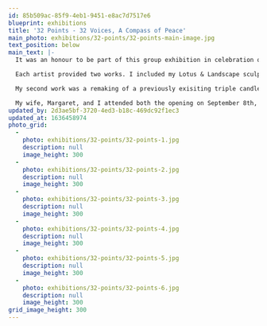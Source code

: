```yaml
---
id: 85b509ac-85f9-4eb1-9451-e8ac7d7517e6
blueprint: exhibitions
title: '32 Points - 32 Voices, A Compass of Peace'
main_photo: exhibitions/32-points/32-points-main-image.jpg
text_position: below
main_text: |-
  It was an honour to be part of this group exhibition in celebration of International Peace Day.  32 Points - 32 Voices, A Compass of Peace featured the work of 32 artists from 6 countries around the world. It was organized by Wendy Cooper-Parkinson and took place for three weeks during September 2019 at the Cedar Ridge Creative Centre in Scarborough (Toronto), Ontario. 

  Each artist provided two works. I included my Lotus & Landscape sculpture, originally made for the Mentor & Metalsmith tribute. In its base is featured a realistic rendering of a lotus blossom, itself a symbol of Peace, and its mountain landscape with waterfalls and pools conjures up feelings of both exuberance and tranquility in nature (photos below).

  My second work was a remaking of a previously exisiting triple candle holder which I now call Lights of Peace. The part that I added was the rope-like twisted wire pattern supporting a flame-coloured rhodochrosite crystal. When the entire candle holder is viewed from underneath, these rope-like wires perfectly form the Peace symbol (bottom photo).

  My wife, Margaret, and I attended both the opening on September 8th, 2019 (photo left), and the celebrations at the gallery for International Peace Day on September 21st. We played flute and violin duets, another artist played harp, anothers told stories, launched a book, led a workshop, offered yoga and a meditation walk, and spoke about their art. One Canadian artist, whose entire creative output has been on the theme of Peace, spoke about her experience of sharing art with orphans and lepracy patients in Nepal. Another artist from the United States remained on location at Cedar Ridge gallery for two weeks and created a large panel using tracings of hands drawn by people in attendance.
updated_by: 2d3ae5bf-3720-4ed3-b18c-469dc92f1ec3
updated_at: 1636458974
photo_grid:
  -
    photo: exhibitions/32-points/32-points-1.jpg
    description: null
    image_height: 300
  -
    photo: exhibitions/32-points/32-points-2.jpg
    description: null
    image_height: 300
  -
    photo: exhibitions/32-points/32-points-3.jpg
    description: null
    image_height: 300
  -
    photo: exhibitions/32-points/32-points-4.jpg
    description: null
    image_height: 300
  -
    photo: exhibitions/32-points/32-points-5.jpg
    description: null
    image_height: 300
  -
    photo: exhibitions/32-points/32-points-6.jpg
    description: null
    image_height: 300
grid_image_height: 300
---
```

